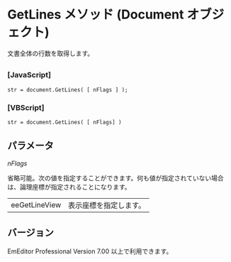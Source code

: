 # GetLines メソッド (Document オブジェクト)

文書全体の行数を取得します。

## 

### \[JavaScript\]

```
str = document.GetLines( [ nFlags ] );
```

### \[VBScript\]

```
str = document.GetLines( [ nFlags] )
```

## パラメータ

_nFlags_

省略可能。次の値を指定することができます。何も値が指定されていない場合は、論理座標が指定されることになります。

|     |     |
| --- | --- |
| eeGetLineView | 表示座標を指定します。 |

## バージョン

EmEditor Professional Version 7.00 以上で利用できます。

